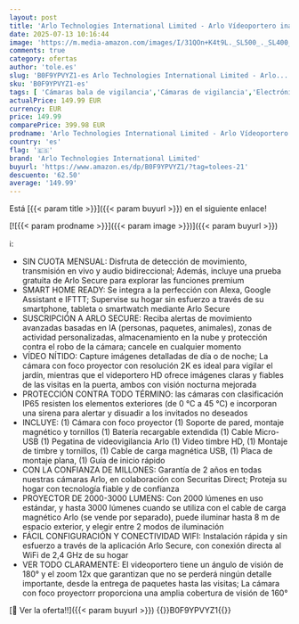 ```yaml
---
layout: post
title: 'Arlo Technologies International Limited - Arlo Vídeoportero inalámbrico HD y Floodlight cámara 2K WiFi inalámbrico Negra - protección inteligente del hogar  visión nocturna  detección de movimiento  audio bidireccional  compatible con Alexa'
date: 2025-07-13 10:16:44
image: 'https://m.media-amazon.com/images/I/31QOn+K4t9L._SL500_._SL400_.jpg'
comments: true
category: ofertas
author: 'tole.es'
slug: 'B0F9YPVYZ1-es Arlo Technologies International Limited - Arlo...'
sku: 'B0F9YPVYZ1-es'
tags: [ 'Cámaras bala de vigilancia','Cámaras de vigilancia','Electrónica','Fotografía y videocámaras','alexa','arlo technologies international limited','🇪🇸', ]
actualPrice: 149.99 EUR
currency: EUR
price: 149.99
comparePrice: 399.98 EUR
prodname: 'Arlo Technologies International Limited - Arlo Vídeoportero inalámbrico HD y Floodlight cámara 2K WiFi inalámbrico Negra - protección inteligente del hogar  visión nocturna  detección de movimiento  audio bidireccional  compatible con Alexa'
country: 'es'
flag: '🇪🇸'
brand: 'Arlo Technologies International Limited'
buyurl: 'https://www.amazon.es/dp/B0F9YPVYZ1/?tag=tolees-21'
descuento: '62.50'
average: '149.99'
---
```


Está [{{< param title >}}]({{< param buyurl >}}) en el siguiente enlace!

[![{{< param prodname >}}]({{< param image >}})]({{< param buyurl >}})

ℹ️:

- SIN CUOTA MENSUAL: Disfruta de detección de movimiento, transmisión en vivo y audio bidireccional; Además, incluye una prueba gratuita de Arlo Secure para explorar las funciones premium
- SMART HOME READY: Se integra a la perfección con Alexa, Google Assistant e IFTTT; Supervise su hogar sin esfuerzo a través de su smartphone, tableta o smartwatch mediante Arlo Secure
- SUSCRIPCIÓN A ARLO SECURE: Reciba alertas de movimiento avanzadas basadas en IA (personas, paquetes, animales), zonas de actividad personalizadas, almacenamiento en la nube y protección contra el robo de la cámara; cancele en cualquier momento
- VÍDEO NÍTIDO: Capture imágenes detalladas de día o de noche; La cámara con foco proyector con resolución 2K es ideal para vigilar el jardín, mientras que el videportero HD ofrece imágenes claras y fiables de las visitas en la puerta, ambos con visión nocturna mejorada
- PROTECCIÓN CONTRA TODO TÉRMINO: las cámaras con clasificación IP65 resisten los elementos exteriores (de 0 °C a 45 °C) e incorporan una sirena para alertar y disuadir a los invitados no deseados
- INCLUYE: (1) Cámara con foco proyector (1) Soporte de pared, montaje magnético y tornillos (1) Batería recargable extendida (1) Cable Micro-USB (1) Pegatina de videovigilancia Arlo (1) Video timbre HD, (1) Montaje de timbre y tornillos, (1) Cable de carga magnética USB, (1) Placa de montaje plana, (1) Guía de inicio rápido
- CON LA CONFIANZA DE MILLONES: Garantía de 2 años en todas nuestras cámaras Arlo, en colaboración con Securitas Direct; Proteja su hogar con tecnología fiable y de confianza
- PROYECTOR DE 2000-3000 LUMENS: Con 2000 lúmenes en uso estándar, y hasta 3000 lúmenes cuando se utiliza con el cable de carga magnético Arlo (se vende por separado), puede iluminar hasta 8 m de espacio exterior, y elegir entre 2 modos de iluminación
- FÁCIL CONFIGURACIÓN Y CONECTIVIDAD WIFI: Instalación rápida y sin esfuerzo a través de la aplicación Arlo Secure, con conexión directa al WiFi de 2,4 GHz de su hogar
- VER TODO CLARAMENTE: El videoportero tiene un ángulo de visión de 180° y el zoom 12x que garantizan que no se perderá ningún detalle importante, desde la entrega de paquetes hasta las visitas; La cámara con foco proyectorr proporciona una amplia cobertura de visión de 160°

[🛒 Ver la oferta!!]({{< param buyurl >}})
{{<world>}}B0F9YPVYZ1{{</world>}}

